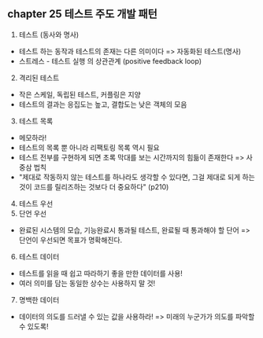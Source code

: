 ## chapter 25 테스트 주도 개발 패턴

1. 테스트 (동사와 명사)

- 테스트 하는 동작과 테스트의 존재는 다른 의미이다 => 자동화된 테스트(명사)
- 스트레스 - 테스트 실행 의 상관관계 (positive feedback loop)

2. 격리된 테스트

- 작은 스케일, 독립된 테스트, 커플링은 지양
- 테스트의 결과는 응집도는 높고, 결합도는 낮은 객체의 모음

3. 테스트 목록

- 메모하라!
- 테스트의 목록 뿐 아니라 리팩토링 목록 역시 필요
- 테스트 전부를 구현하게 되면 초록 막대를 보는 시간까지의 힘듦이 존재한다 => 사중삼 법칙
- "제대로 작동하지 않는 테스트를 하나라도 생각할 수 있다면, 그걸 제대로 되게 하는 것이 코드를 릴리즈하는 것보다 더 중요하다" (p210)

4. 테스트 우선
5. 단언 우선

- 완료된 시스템의 모습, 기능완료시 통과될 테스트, 완료될 때 통과해야 할 단어 => 단언이 우선되면 목표가 명확해진다.

6. 테스트 데이터

- 테스트를 읽을 때 쉽고 따라하기 좋을 만한 데이터를 사용!
- 여러 의미를 담는 동일한 상수는 사용하지 말 것!

7. 명백한 데이터

- 데이터의 의도를 드러낼 수 있는 값을 사용하라! => 미래의 누군가가 의도를 파악할 수 있도록!
